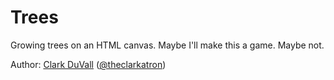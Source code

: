 # Trees
Growing trees on an HTML canvas. Maybe I'll make this a game. Maybe not.

Author: [Clark DuVall](http://clarkduvall.com) ([@theclarkatron](https://twitter.com/clarkatron))
